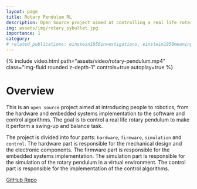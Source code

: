 ```yaml
---
layout: page
title: Rotary Pendulum RL
description: Open Source project aimed at controlling a real life rotary pendulum using RL algorithms
img: assets/img/rotary_pybullet.jpg
importance: 1
category:
# related_publications: einstein1956investigations, einstein1950meaning
---
```

<div class="row">
    <div class="col-sm mt-3 mt-md-0">
        {% include video.html path="assets/video/rotary-pendulum.mp4" class="img-fluid rounded z-depth-1" controls=true autoplay=true %}
    </div>
</div>

# Overview

This is an `open source` project aimed at introducing people to robotics, from the hardware and embedded systems implementation to the software and control algorithms. The goal is to control a real life rotary pendulum to make it perform a swing-up and balance task. 

The project is divided into four parts: `hardware`, `firmware`, `simulation` and `control`. The hardware part is responsible for the mechanical design and the electronic components. The firmware part is responsible for the embedded systems implementation. The simulation part is responsible for the simulation of the rotary pendulum in a virtual environment. The control part is responsible for the implementation of the control algorithms.

<!-- button to redirect to the github repository -->
<div class="row justify-content-sm-center">
        <a href="https://github.com/PeriniM/Rotary-Pendulum-RL" class="btn btn-outline-primary btn-lg">GitHub Repo</a>
</div>
